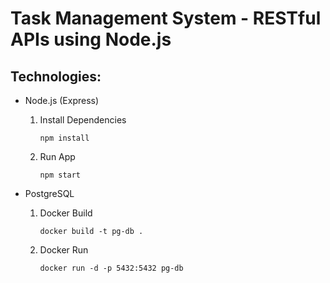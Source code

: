 # Task Management System - RESTful APIs using Node.js

## Technologies:

- Node.js (Express)
    1. Install Dependencies
    
        ```
        npm install
        ```
    2. Run App
    
        ```
        npm start
        ```
- PostgreSQL
    1. Docker Build
    
        ```
        docker build -t pg-db . 
        ```
    2. Docker Run
    
        ```
        docker run -d -p 5432:5432 pg-db
        ```
